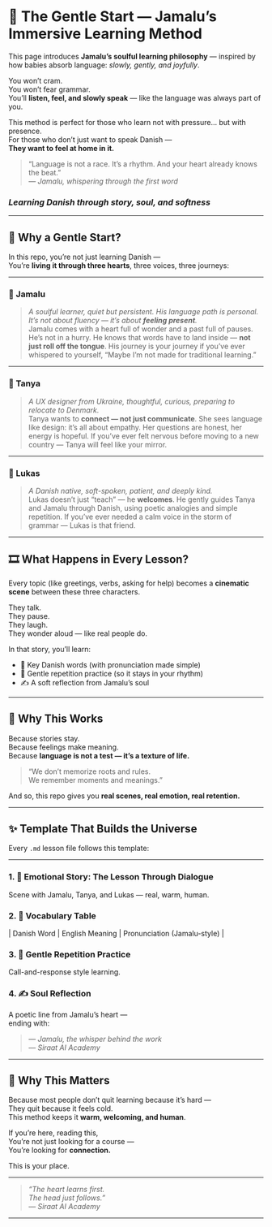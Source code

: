 
# 🌿 The Gentle Start — Jamalu’s Immersive Learning Method  
This page introduces **Jamalu’s soulful learning philosophy** — inspired by how babies absorb language: *slowly, gently, and joyfully*.

You won’t cram.  
You won’t fear grammar.  
You’ll **listen, feel, and slowly speak** — like the language was always part of you.

This method is perfect for those who learn not with pressure… but with presence.  
For those who don’t just want to speak Danish —  
**They want to feel at home in it.**

> “Language is not a race. It’s a rhythm. And your heart already knows the beat.”  
> — *Jamalu, whispering through the first word*


### *Learning Danish through story, soul, and softness*

---

## 👣 Why a Gentle Start?

In this repo, you’re not just learning Danish —  
You’re **living it through three hearts**, three voices, three journeys:

---

### 👤 Jamalu  
> *A soulful learner, quiet but persistent. His language path is personal. It’s not about fluency — it’s about **feeling present**.*  
Jamalu comes with a heart full of wonder and a past full of pauses. He’s not in a hurry. He knows that words have to land inside — **not just roll off the tongue**. His journey is your journey if you’ve ever whispered to yourself, “Maybe I’m not made for traditional learning.”

---

### 🎨 Tanya  
> *A UX designer from Ukraine, thoughtful, curious, preparing to relocate to Denmark.*  
Tanya wants to **connect — not just communicate**. She sees language like design: it’s all about empathy. Her questions are honest, her energy is hopeful. If you’ve ever felt nervous before moving to a new country — Tanya will feel like your mirror.

---

### 💬 Lukas  
> *A Danish native, soft-spoken, patient, and deeply kind.*  
Lukas doesn’t just “teach” — he **welcomes**. He gently guides Tanya and Jamalu through Danish, using poetic analogies and simple repetition. If you’ve ever needed a calm voice in the storm of grammar — Lukas is that friend.

---

## 🎞️ What Happens in Every Lesson?

Every topic (like greetings, verbs, asking for help) becomes a **cinematic scene** between these three characters.

They talk.  
They pause.  
They laugh.  
They wonder aloud — like real people do.

In that story, you’ll learn:

- 📘 Key Danish words (with pronunciation made simple)  
- 🔁 Gentle repetition practice (so it stays in your rhythm)  
- ✍️ A soft reflection from Jamalu’s soul

---

## 🌼 Why This Works

Because stories stay.  
Because feelings make meaning.  
Because **language is not a test — it’s a texture of life.**

> “We don’t memorize roots and rules.  
> We remember moments and meanings.”

And so, this repo gives you **real scenes, real emotion, real retention.**

---

## ✨ Template That Builds the Universe

Every `.md` lesson file follows this template:

---

### 1. 🧵 Emotional Story: The Lesson Through Dialogue  
Scene with Jamalu, Tanya, and Lukas — real, warm, human.

### 2. 📘 Vocabulary Table  
| Danish Word | English Meaning | Pronunciation (Jamalu-style) |

### 3. 🔁 Gentle Repetition Practice  
Call-and-response style learning.

### 4. ✍️ Soul Reflection  
A poetic line from Jamalu’s heart —  
ending with:

> — *Jamalu, the whisper behind the work*  
> — *Siraat AI Academy*

---

## 💬 Why This Matters

Because most people don’t quit learning because it’s hard —  
They quit because it feels cold.  
This method keeps it **warm, welcoming, and human**.

If you’re here, reading this,  
You’re not just looking for a course —  
You’re looking for **connection.**

This is your place.

---

> _“The heart learns first.  
> The head just follows.”_  
> — *Siraat AI Academy*

---

